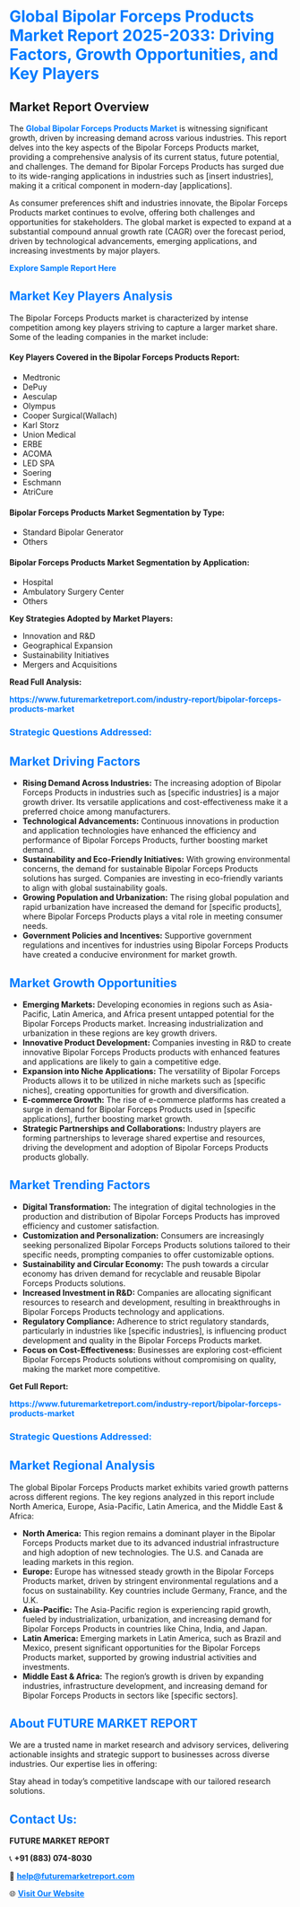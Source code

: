 <h1 style="color: #007BFF;">Global Bipolar Forceps Products Market Report 2025-2033: Driving Factors, Growth Opportunities, and Key Players</h1>

<section id="overview">
<h2>Market Report Overview</h2>
<p>The <a href="https://www.futuremarketreport.com/industry-report/bipolar-forceps-products-market" style="color: #007BFF; text-decoration: none;"><strong>Global Bipolar Forceps Products Market</strong></a> is witnessing significant growth, driven by increasing demand across various industries. This report delves into the key aspects of the Bipolar Forceps Products market, providing a comprehensive analysis of its current status, future potential, and challenges. The demand for Bipolar Forceps Products has surged due to its wide-ranging applications in industries such as [insert industries], making it a critical component in modern-day [applications].</p>
<p>As consumer preferences shift and industries innovate, the Bipolar Forceps Products market continues to evolve, offering both challenges and opportunities for stakeholders. The global market is expected to expand at a substantial compound annual growth rate (CAGR) over the forecast period, driven by technological advancements, emerging applications, and increasing investments by major players.</p>
</section>

<section id="overview">
<p><a href="https://www.futuremarketreport.com/request-sample/reportId=35601" style="color: #007BFF; text-decoration: none;"><strong>Explore Sample Report Here</strong></a></p>
</section>

<section id="key-players">
<h2 style="color: #007BFF;">Market Key Players Analysis</h2>
<p>The Bipolar Forceps Products market is characterized by intense competition among key players striving to capture a larger market share. Some of the leading companies in the market include:</p>
<h4>Key Players Covered in the Bipolar Forceps Products Report:</h4>
<ul><li>Medtronic</li><li>DePuy</li><li>Aesculap</li><li>Olympus</li><li>Cooper Surgical(Wallach)</li><li>Karl Storz</li><li>Union Medical</li><li>ERBE</li><li>ACOMA</li><li>LED SPA</li><li>Soering</li><li>Eschmann</li><li>AtriCure</li></ul>
<h4>Bipolar Forceps Products Market Segmentation by Type:</h4>
<ul><li>Standard Bipolar Generator</li><li>Others</li></ul>

<h4>Bipolar Forceps Products Market Segmentation by Application:</h4>
<ul><li>Hospital</li><li>Ambulatory Surgery Center</li><li>Others</li></ul>
<p><strong>Key Strategies Adopted by Market Players:</strong></p>
<ul>
<li>Innovation and R&D</li>
<li>Geographical Expansion</li>
<li>Sustainability Initiatives</li>
<li>Mergers and Acquisitions</li>
</ul>
</section>

<section>
<p><strong>Read Full Analysis: </strong></p><a href="https://www.futuremarketreport.com/industry-report/bipolar-forceps-products-market" style="color: #007BFF; text-decoration: none;"><strong>https://www.futuremarketreport.com/industry-report/bipolar-forceps-products-market</strong></a>
<h3 style="color: #007BFF;">Strategic Questions Addressed:</h3>
</section>

<section id="driving-factors">
<h2 style="color: #007BFF;">Market Driving Factors</h2>
<ul>
<li><strong>Rising Demand Across Industries:</strong> The increasing adoption of Bipolar Forceps Products in industries such as [specific industries] is a major growth driver. Its versatile applications and cost-effectiveness make it a preferred choice among manufacturers.</li>
<li><strong>Technological Advancements:</strong> Continuous innovations in production and application technologies have enhanced the efficiency and performance of Bipolar Forceps Products, further boosting market demand.</li>
<li><strong>Sustainability and Eco-Friendly Initiatives:</strong> With growing environmental concerns, the demand for sustainable Bipolar Forceps Products solutions has surged. Companies are investing in eco-friendly variants to align with global sustainability goals.</li>
<li><strong>Growing Population and Urbanization:</strong> The rising global population and rapid urbanization have increased the demand for [specific products], where Bipolar Forceps Products plays a vital role in meeting consumer needs.</li>
<li><strong>Government Policies and Incentives:</strong> Supportive government regulations and incentives for industries using Bipolar Forceps Products have created a conducive environment for market growth.</li>
</ul>
</section>

<section id="growth-opportunities">
<h2 style="color: #007BFF;">Market Growth Opportunities</h2>
<ul>
<li><strong>Emerging Markets:</strong> Developing economies in regions such as Asia-Pacific, Latin America, and Africa present untapped potential for the Bipolar Forceps Products market. Increasing industrialization and urbanization in these regions are key growth drivers.</li>
<li><strong>Innovative Product Development:</strong> Companies investing in R&D to create innovative Bipolar Forceps Products products with enhanced features and applications are likely to gain a competitive edge.</li>
<li><strong>Expansion into Niche Applications:</strong> The versatility of Bipolar Forceps Products allows it to be utilized in niche markets such as [specific niches], creating opportunities for growth and diversification.</li>
<li><strong>E-commerce Growth:</strong> The rise of e-commerce platforms has created a surge in demand for Bipolar Forceps Products used in [specific applications], further boosting market growth.</li>
<li><strong>Strategic Partnerships and Collaborations:</strong> Industry players are forming partnerships to leverage shared expertise and resources, driving the development and adoption of Bipolar Forceps Products products globally.</li>
</ul>
</section>

<section id="trending-factors">
<h2 style="color: #007BFF;">Market Trending Factors</h2>
<ul>
<li><strong>Digital Transformation:</strong> The integration of digital technologies in the production and distribution of Bipolar Forceps Products has improved efficiency and customer satisfaction.</li>
<li><strong>Customization and Personalization:</strong> Consumers are increasingly seeking personalized Bipolar Forceps Products solutions tailored to their specific needs, prompting companies to offer customizable options.</li>
<li><strong>Sustainability and Circular Economy:</strong> The push towards a circular economy has driven demand for recyclable and reusable Bipolar Forceps Products solutions.</li>
<li><strong>Increased Investment in R&D:</strong> Companies are allocating significant resources to research and development, resulting in breakthroughs in Bipolar Forceps Products technology and applications.</li>
<li><strong>Regulatory Compliance:</strong> Adherence to strict regulatory standards, particularly in industries like [specific industries], is influencing product development and quality in the Bipolar Forceps Products market.</li>
<li><strong>Focus on Cost-Effectiveness:</strong> Businesses are exploring cost-efficient Bipolar Forceps Products solutions without compromising on quality, making the market more competitive.</li>
</ul>
</section>

<section>
<p><strong>Get Full Report: </strong></p><a href="https://www.futuremarketreport.com/industry-report/bipolar-forceps-products-market" style="color: #007BFF; text-decoration: none;"><strong>https://www.futuremarketreport.com/industry-report/bipolar-forceps-products-market</strong></a>
<h3 style="color: #007BFF;">Strategic Questions Addressed:</h3>
</section>


<section id="regional-analysis">
<h2 style="color: #007BFF;">Market Regional Analysis</h2>
<p>The global Bipolar Forceps Products market exhibits varied growth patterns across different regions. The key regions analyzed in this report include North America, Europe, Asia-Pacific, Latin America, and the Middle East & Africa:</p>
<ul>
<li><strong>North America:</strong> This region remains a dominant player in the Bipolar Forceps Products market due to its advanced industrial infrastructure and high adoption of new technologies. The U.S. and Canada are leading markets in this region.</li>
<li><strong>Europe:</strong> Europe has witnessed steady growth in the Bipolar Forceps Products market, driven by stringent environmental regulations and a focus on sustainability. Key countries include Germany, France, and the U.K.</li>
<li><strong>Asia-Pacific:</strong> The Asia-Pacific region is experiencing rapid growth, fueled by industrialization, urbanization, and increasing demand for Bipolar Forceps Products in countries like China, India, and Japan.</li>
<li><strong>Latin America:</strong> Emerging markets in Latin America, such as Brazil and Mexico, present significant opportunities for the Bipolar Forceps Products market, supported by growing industrial activities and investments.</li>
<li><strong>Middle East & Africa:</strong> The region’s growth is driven by expanding industries, infrastructure development, and increasing demand for Bipolar Forceps Products in sectors like [specific sectors].</li>
</ul>
</section>

<footer>
<h2 style="color: #007BFF;">About FUTURE MARKET REPORT</h2>
<p>We are a trusted name in market research and advisory services, delivering actionable insights and strategic support to businesses across diverse industries. Our expertise lies in offering:</p>

<p>Stay ahead in today’s competitive landscape with our tailored research solutions.</p>

<h2 style="color: #007BFF;">Contact Us:</h2>
<p><strong>FUTURE MARKET REPORT</strong></p>
<p>📞 <strong>+91 (883) 074-8030</strong></p>
<p>📧 <strong><a href="mailto:help@futuremarketreport.com" style="color: #007BFF;">help@futuremarketreport.com</a></strong></p>
<p>🌐 <strong><a href="https://www.futuremarketreport.com/" style="color: #007BFF;">Visit Our Website</a></strong></p>
</footer>
